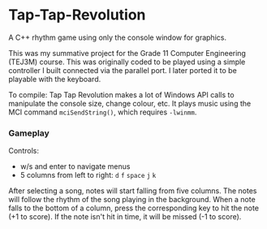 # Tap-Tap-Revolution

A C++ rhythm game using only the console window for graphics.

This was my summative project for the Grade 11 Computer Engineering (TEJ3M) course. This was originally coded to be played using a simple controller I built connected via the parallel port. I later ported it to be playable with the keyboard.

To compile: Tap Tap Revolution makes a lot of Windows API calls to manipulate the console size, change colour, etc. It plays music using the MCI command `mciSendString()`, which requires `-lwinmm`.

### Gameplay
Controls:
- w/s and enter to navigate menus
- 5 columns from left to right: `d` `f` `space` `j` `k`

After selecting a song, notes will start falling from five columns. The notes will follow the rhythm of the song playing in the background. When a note falls to the bottom of a column, press the corresponding key to hit the note (+1 to score). If the note isn't hit in time, it will be missed (-1 to score).
